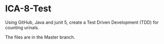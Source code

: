# ICA-8-Test

Using GitHub, Java and junit 5, create a Test Driven Development (TDD) for counting urinals.

The files are in the Master branch.
